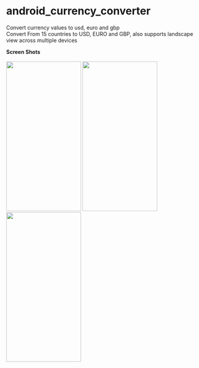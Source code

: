 # android_currency_converter

Convert currency values to usd, euro and gbp
<br>Convert From 15 countries to USD, EURO and GBP, also supports landscape view across multiple devices

<b>Screen Shots</b>
<br>
<br>
<img src="https://github.com/damilola-sketch/android_currency_converter/blob/master/app/screenshots/proj1.PNG" width="200px" height="400px">
<img src="https://github.com/damilola-sketch/android_currency_converter/blob/master/app/screenshots/proj5.PNG" width="200px" height="400px">
<img src="https://github.com/damilola-sketch/android_currency_converter/blob/master/app/screenshots/proj6.PNG" width="200px" height="400px">
